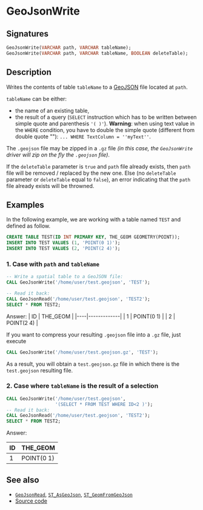 # GeoJsonWrite

## Signatures

```sql
GeoJsonWrite(VARCHAR path, VARCHAR tableName);
GeoJsonWrite(VARCHAR path, VARCHAR tableName, BOOLEAN deleteTable);
```

## Description

Writes the contents of table `tableName` to a [GeoJSON][wiki] file located at `path`.

`tableName` can be either:

* the name of an existing table,
* the result of a query (`SELECT` instruction which has to be written between simple quote and parenthesis `'( )'`). **Warning**: when using text value in the `WHERE` condition, you have to double the simple quote (different from double quote ""): `... WHERE TextColumn = ''myText''`.

The `.geojson` file may be zipped in a `.gz` file *(in this case, the `GeoJsonWrite` driver will zip on the fly the `.geojson` file)*. 

If the `deleteTable` parameter is `true` and `path` file already exists, then `path` file will be removed / replaced by the new one. Else (no `deleteTable` parameter or `deleteTable` equal to `false`), an error indicating that the `path` file already exists will be throwned.

## Examples

In the following example, we are working with a table named `TEST` and defined as follow.

```sql
CREATE TABLE TEST(ID INT PRIMARY KEY, THE_GEOM GEOMETRY(POINT));
INSERT INTO TEST VALUES (1, 'POINT(0 1)');
INSERT INTO TEST VALUES (2, 'POINT(2 4)');
```

### 1. Case with `path` and `tableName`

```sql
-- Write a spatial table to a GeoJSON file:
CALL GeoJsonWrite('/home/user/test.geojson', 'TEST');

-- Read it back:
CALL GeoJsonRead('/home/user/test.geojson', 'TEST2');
SELECT * FROM TEST2;
```

Answer:
| ID | THE_GEOM    |
|----|-------------|
| 1  | POINT(0 1)  |
| 2  | POINT(2 4)  |

If you want to compress your resulting `.geojson` file into a `.gz` file, just execute

```sql
CALL GeoJsonWrite('/home/user/test.geojson.gz', 'TEST');
```
As a result, you will obtain a `test.geojson.gz` file in which there is the `test.geojson` resulting file.

### 2. Case where `tableName` is the result of a selection

```sql
CALL GeoJsonWrite('/home/user/test.geojson', 
                  '(SELECT * FROM TEST WHERE ID<2 )');
-- Read it back:
CALL GeoJsonRead('/home/user/test.geojson', 'TEST2');
SELECT * FROM TEST2;
```

Answer:

| ID | THE_GEOM    |
|----|-------------|
| 1  | POINT(0 1)  |


## See also

* [`GeoJsonRead`](../GeoJsonRead), [`ST_AsGeoJson`](../ST_AsGeoJson), [`ST_GeomFromGeoJson`](../ST_GeomFromGeoJson)
* <a href="https://github.com/orbisgis/h2gis/blob/master/h2gis-functions/src/main/java/org/h2gis/functions/io/geojson/GeoJsonWrite.java" target="_blank">Source code</a>

[wiki]: http://en.wikipedia.org/wiki/GeoJSON

